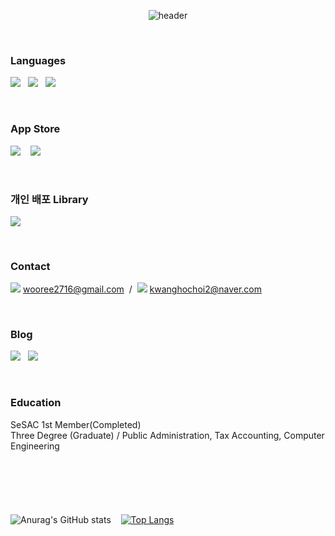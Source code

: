 <div align="center">

![header](https://capsule-render.vercel.app/api?type=soft&color=auto&height=150&section=header&text=Hi,%20My%20name%20is%20KwangHo%20😉&fontSize=40)


</div>
<br/>

### Languages ###

<img src="https://img.shields.io/badge/ Swift -F05138?style=flat-circle&logo=Swift&logoColor=white"/>&nbsp;&nbsp; <img src="https://img.shields.io/badge/ SwiftUI -009eff?style=flat-circle&logo=Swift&logoColor=black"/>&nbsp;&nbsp; <img src="https://img.shields.io/badge/Objective_C-fff2e6?style=flat-circle&logo=C&logoColor=brown"/>

<br/>

### App Store ###

[<img src="https://img.shields.io/badge/아트전공-32067C?style=flat-circle&logo=Appstore&logoColor=0D96F6"/>](https://apps.apple.com/kr/app/art%EC%A0%84%EA%B3%B5/id1597847139) &nbsp;&nbsp; [<img src="https://img.shields.io/badge/%20개발%20중(예산관리)-gray?style=flat-circle&logo=GitHub&logoColor=#eb531f"/>](https://github.com/Lautner-kwangho/management)

<br/>

### 개인 배포 Library ###

[<img src="https://img.shields.io/badge/FastPWView-white?style=flat-circle&logo=CocoaPods&logoColor=#eb531f"/>](https://github.com/Lautner-kwangho/FastPWView)

<br/>

### Contact ###

<img src="https://img.shields.io/badge/Gmail-white?style=flat-circle&logo=Gmail&logoColor=#eb531f"/> <wooree2716@gmail.com> &nbsp;/&nbsp; <img src="https://img.shields.io/badge/Naver-white?style=flat-circle&logo=Naver&logoColor=#eb531f"/> <kwanghochoi2@naver.com>

<br/>

### Blog ###

[<img src="https://img.shields.io/badge/Tstory-white?style=flat-circle&logo=Teradata&logoColor=#eb531f"/>](https://kwanghone.tistory.com)&nbsp;&nbsp; [<img src="https://img.shields.io/badge/Naver-bdecb6?style=flat-circle&logo=Naver&logoColor=#03C75A"/>](https://blog.naver.com/kwanghochoi2)

<br/>

### Education ###

SeSAC 1st Member(Completed)<br/>
Three Degree (Graduate) / Public Administration, Tax Accounting, Computer Engineering

<br/>

#

<br/>

![Anurag's GitHub stats](https://github-readme-stats.vercel.app/api?username=Lautner-kwangho&show_icons=true&theme=great-gatsby&align=center) &nbsp;&nbsp;  [![Top Langs](https://github-readme-stats.vercel.app/api/top-langs/?username=Lautner-kwangho&layout=compact)](https://github.com/Lautner-kwangho/github-readme-stats)

<br/>

#
<!--
**Lautner-kwangho/Lautner-kwangho** is a ✨ _special_ ✨ repository because its `README.md` (this file) appears on your GitHub profile.

Here are some ideas to get you started:

- 🔭 I’m currently working on ...
- 🌱 I’m currently learning ...
- 👯 I’m looking to collaborate on ...
- 🤔 I’m looking for help with ...
- 💬 Ask me about ...
- 📫 How to reach me: ...
- 😄 Pronouns: ...
- ⚡ Fun fact: ...
-->
